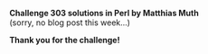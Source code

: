 **Challenge 303 solutions in Perl by Matthias Muth**
<br/>
(sorry, no blog post this week...)

**Thank you for the challenge!**
